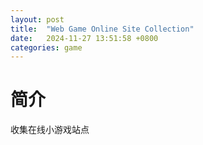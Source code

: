 ```yaml
---
layout: post
title:  "Web Game Online Site Collection"
date:   2024-11-27 13:51:58 +0800
categories: game
---
```


# 简介
收集在线小游戏站点
